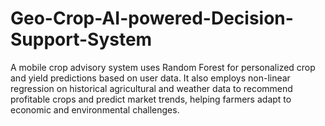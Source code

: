 # Geo-Crop-AI-powered-Decision-Support-System
 A mobile crop advisory system uses Random Forest for personalized crop and yield predictions based on user data. It also employs non-linear regression on historical agricultural and weather data to recommend profitable crops and predict market trends, helping farmers adapt to economic and environmental challenges.
